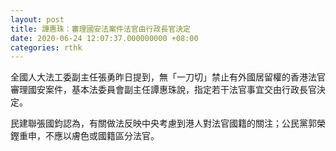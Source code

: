 ```yaml
---
layout: post
title: 譚惠珠：審理國安法案件法官由行政長官決定
date: 2020-06-24 12:07:37.000000000 +08:00
categories: rthk
---
```


全國人大法工委副主任張勇昨日提到，無「一刀切」禁止有外國居留權的香港法官審理國安案件，基本法委員會副主任譚惠珠說，指定若干法官事宜交由行政長官決定。

民建聯張國鈞認為，有關做法反映中央考慮到港人對法官國籍的關注；公民黨郭榮鏗重申，不應以膚色或國籍區分法官。
